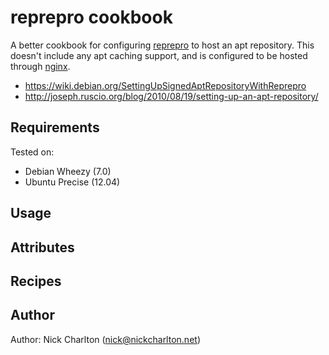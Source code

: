 # reprepro cookbook

A better cookbook for configuring [reprepro][] to host an apt repository. This
doesn't include any apt caching support, and is configured to be hosted through
[nginx][].

* https://wiki.debian.org/SettingUpSignedAptRepositoryWithReprepro
* http://joseph.ruscio.org/blog/2010/08/19/setting-up-an-apt-repository/

## Requirements

Tested on:

* Debian Wheezy (7.0)
* Ubuntu Precise (12.04)

## Usage

## Attributes

## Recipes

## Author

Author: Nick Charlton (<nick@nickcharlton.net>)

[reprepro]: http://packages.debian.org/search?keywords=reprepro
[nginx]: https://github.com/opscode-cookbooks/nginx

